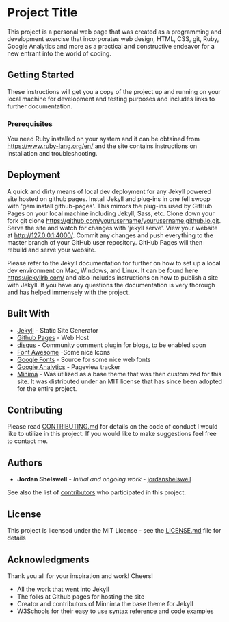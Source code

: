 # Project Title

This project is a personal web page that was created as a programming and
development exercise that incorporates web design, HTML, CSS, git, Ruby,
Google Analytics and more as a practical and constructive endeavor for a new
entrant into the world of coding.

## Getting Started

These instructions will get you a copy of the project up and running on your
local machine for development and testing purposes and includes links to further
 documentation.

### Prerequisites

You need Ruby installed on your system and it can be obtained from https://www.ruby-lang.org/en/
and the site contains instructions on installation and troubleshooting.

## Deployment
A quick and dirty means of local dev deployment for any Jekyll powered site
hosted on github pages.
Install Jekyll and plug-ins in one fell swoop with 'gem install github-pages'.
This mirrors the plug-ins used by GitHub Pages on your local machine including
Jekyll, Sass, etc.
Clone down your fork git clone https://github.com/yourusername/yourusername.github.io.git.
Serve the site and watch for changes with 'jekyll serve'.
View your website at http://127.0.0.1:4000/.
Commit any changes and push everything to the master branch of your GitHub user
repository. GitHub Pages will then rebuild and serve your website.

Please refer to the Jekyll documentation for further on how to set up a local
dev environment on Mac, Windows, and Linux.
It can be found here https://jekyllrb.com/ and also includes instructions on how to
publish a site with Jekyll.
If you have any questions the documentation is very thorough and has helped immensely with the project.

## Built With

* [Jekyll](https://jekyllrb.com/) - Static Site Generator
* [Github Pages](https://pages.github.com/) - Web Host
* [disqus](https://disqus.com/) - Community comment plugin for blogs, to be enabled soon
* [Font Awesome](https://fontawesome.com/) -Some nice Icons
* [Google Fonts](https://fonts.google.com/) - Source for some nice web fonts
* [Google Analytics](https://analytics.google.com/analytics/web/) - Pageview tracker
* [Minima](https://github.com/jekyll/minima) - Was utilized as a base theme that was then customized for this site. It was distributed under an MIT license that has since been adopted  for the entire project.

## Contributing

Please read [CONTRIBUTING.md](https://gist.github.com/PurpleBooth/b24679402957c63ec426) for details on the code of conduct I would like to utilize in this project.
If you would like to make suggestions feel free to contact me.

## Authors

* **Jordan Shelswell** - *Initial and ongoing work* - [jordanshelswell]()

See also the list of [contributors](https://github.com/your/project/contributors) who participated in this project.

## License

This project is licensed under the MIT License - see the [LICENSE.md](LICENSE.md) file for details

## Acknowledgments
Thank you all for your inspiration and work! Cheers!
* All the work that went into Jekyll
* The folks at Github pages for hosting the site
* Creator and contributors of Minnima the base theme for Jekyll
* W3Schools for their easy to use syntax reference and code examples
